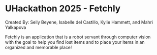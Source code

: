 # UHackathon 2025 - Fetchly

Created By: Selly Beyene, Isabelle del Castillo, Kylie Hammett, and Mahri Yalkapova

Fetchly is an application that is a robot servant through computer vision with the goal to help you find lost items and to place your items in an organized and memorable place!
